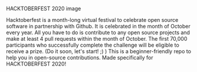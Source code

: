 HACKTOBERFEST 2020
image

Hacktoberfest is a month-long virtual festival to celebrate open source software in partnership with Github. It is celebrated in the month of October every year. All you have to do is contribute to any open source projects and make at least 4 pull requests within the month of October.
The first 70,000 participants who successfully complete the challenge will be eligible to receive a prize. (Do it soon, let's start! ;) )
This is a beginner-friendly repo to help you in open-source contributions. Made specifically for HACKTOBERFEST 2020!
